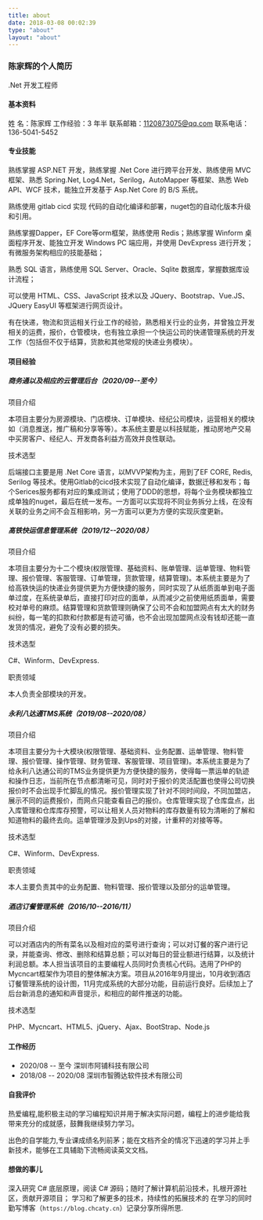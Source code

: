 ```yaml
---
title: about
date: 2018-03-08 00:02:39
type: "about"
layout: "about"
---
```


### 陈家辉的个人简历

.Net 开发工程师

#### 基本资料

姓  名：陈家辉 工作经验：3 年半 联系邮箱：1120873075@qq.com 联系电话：136-5041-5452

#### 专业技能

熟练掌握 ASP.NET 开发，熟练掌握 .Net Core 进行跨平台开发、熟练使用 MVC 框架、熟悉 Spring.Net, Log4.Net，Serilog，AutoMapper 等框架、熟悉 Web API、WCF 技术，能独立开发基于 Asp.Net Core 的 B/S 系统。

熟练使用 gitlab cicd 实现 代码的自动化编译和部署，nuget包的自动化版本升级和引用。

熟练掌握Dapper，EF Core等orm框架，熟练使用 Redis；熟练掌握 Winform 桌面程序开发、能独立开发 Windows PC 端应用，并使用 DevExpress 进行开发；有微服务架构相应的技能基础；

熟悉 SQL 语言，熟练使用 SQL Server、Oracle、Sqlite 数据库，掌握数据库设计流程；

可以使用 HTML、CSS、JavaScript 技术以及 JQuery、Bootstrap、Vue.JS、JQuery EasyUI 等框架进行网页设计。

有在快递，物流和货运相关行业工作的经验，熟悉相关行业的业务，并曾独立开发相关的运费，报价，仓管模块，也有独立承担一个快运公司的快递管理系统的开发工作（包括但不仅于结算，货款和其他常规的快递业务模块）。

#### 项目经验

##### 商务通以及相应的云管理后台（2020/09--至今）

项目介绍

本项目主要分为房源模块、门店模块、订单模块、经纪公司模块，运营相关的模块如（消息推送，推广稿和分享等等）。本系统主要是以科技赋能，推动房地产交易中买房客户、经纪人、开发商各利益方高效并良性联动。

技术选型

后端接口主要是用 .Net Core 语言，以MVVP架构为主，用到了EF CORE, Redis, Serilog 等技术。使用Gitlab的cicd技术实现了自动化编译，数据迁移和发布；每个Serices服务都有对应的集成测试；使用了DDD的思想，将每个业务模块都独立成单独的nuget，最后在统一发布。一方面可以实现将不同业务拆分上线，在没有关联的业务之间不会互相影响，另一方面可以更为方便的实现灰度更新。

##### 高铁快运信息管理系统（2019/12--2020/08）

项目介绍

本项目主要分为十二个模块(权限管理、基础资料、账单管理、运单管理、物料管理、报价管理、客服管理、订单管理，货款管理，结算管理)。本系统主要是为了给高铁快运的快递业务提供更为方便快捷的服务，同时实现了从纸质面单到电子面单过度，在系统录单后，直接打印对应的面单，从而减少之前使用纸质面单，需要校对单号的麻烦。结算管理和货款管理则确保了公司不会和加盟网点有太大的财务纠纷，每一笔的扣款和付款都是有迹可循，也不会出现加盟网点没有钱却还能一直发货的情况，避免了没有必要的损失。

技术选型

C#、Winform、DevExpress.

职责领域

本人负责全部模块的开发。

##### 永利八达通TMS系统（2019/08--2020/08）

项目介绍

本项目主要分为十大模块(权限管理、基础资料、业务配置、运单管理、物料管理、报价管理、操作管理、财务管理、客服管理、项目管理)。本系统主要是为了给永利八达通公司的TMS业务提供更为方便快捷的服务，使得每一票运单的轨迹和操作日志，当前所在节点都清晰可见，同时对于报价的灵活配置也使得公司切换报价时不会出现手忙脚乱的情况。报价管理实现了针对不同时间段，不同加盟店，展示不同的运费报价，而网点只能查看自己的报价。仓库管理实现了仓库盘点，出入库管理和仓库库存预警，可以让相关人员对物料的库存数量有较为清晰的了解和知道物料的最终去向。运单管理涉及到Ups的对接，计重秤的对接等等。

技术选型

C#、Winform、DevExpress.

职责领域

本人主要负责其中的业务配置、物料管理、报价管理以及部分的运单管理。

##### 酒店订餐管理系统（2016/10--2016/11）

项目介绍

可以对酒店内的所有菜名以及相对应的菜号进行查询；可以对订餐的客户进行记录，并能查询、修改、删除和结算总额；可以对每日的营业额进行结算，以及统计利润总额。本人担当该项目的主要编程人员同时负责核心代码。选用了PHP的Mycncart框架作为项目的整体解决方案。项目从2016年9月提出，10月收到酒店订餐管理系统的设计图，11月完成系统的大部分功能，目前运行良好。后续加上了后台新消息的通知和声音提示，和相应的邮件推送的功能。

技术选型

PHP、Mycncart、HTML5、jQuery、Ajax、BootStrap、Node.js

#### 工作经历

* 2020/08 -- 至今 深圳市阿铺科技有限公司
* 2018/08 -- 2020/08 深圳市智腾达软件技术有限公司

#### 自我评价

热爱编程,能积极主动的学习编程知识并用于解决实际问题，编程上的进步能给我带来充分的成就感，鼓舞我继续努力学习。

出色的自学能力,专业课成绩名列前茅；能在文档齐全的情况下迅速的学习并上手新技术，能够在工具辅助下流畅阅读英文文档。

#### 想做的事儿

深入研究 C# 底层原理，阅读 C# 源码；随时了解计算机前沿技术，扎根开源社区，贡献开源项目；
学习和了解更多的技术，持续性的拓展技术的
在学习的同时勤写博客（`https://blog.chcaty.cn`）记录分享所得所思.
